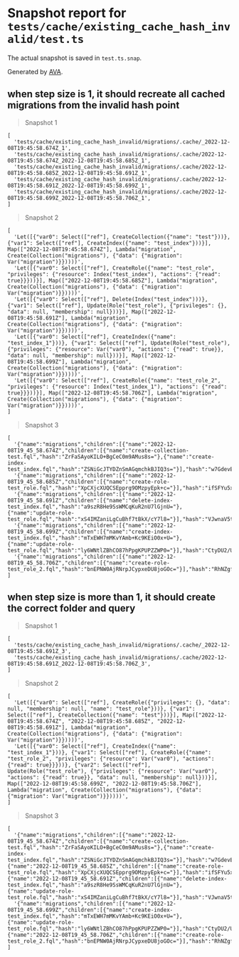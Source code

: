 # Snapshot report for `tests/cache/existing_cache_hash_invalid/test.ts`

The actual snapshot is saved in `test.ts.snap`.

Generated by [AVA](https://avajs.dev).

## when step size is 1, it should recreate all cached migrations from the invalid hash point

> Snapshot 1

    [
      'tests/cache/existing_cache_hash_invalid/migrations/.cache/_2022-12-08T19:45:58.674Z_1',
      'tests/cache/existing_cache_hash_invalid/migrations/.cache/2022-12-08T19:45:58.674Z_2022-12-08T19:45:58.685Z_1',
      'tests/cache/existing_cache_hash_invalid/migrations/.cache/2022-12-08T19:45:58.685Z_2022-12-08T19:45:58.691Z_1',
      'tests/cache/existing_cache_hash_invalid/migrations/.cache/2022-12-08T19:45:58.691Z_2022-12-08T19:45:58.699Z_1',
      'tests/cache/existing_cache_hash_invalid/migrations/.cache/2022-12-08T19:45:58.699Z_2022-12-08T19:45:58.706Z_1',
    ]

> Snapshot 2

    [
      'Let([{"var0": Select(["ref"], CreateCollection({"name": "test"}))}, {"var1": Select(["ref"], CreateIndex({"name": "test_index"}))}], Map(["2022-12-08T19:45:58.674Z"], Lambda("migration", Create(Collection("migrations"), {"data": {"migration": Var("migration")}}))))',
      'Let([{"var0": Select(["ref"], CreateRole({"name": "test_role", "privileges": {"resource": Index("test_index"), "actions": {"read": true}}}))}], Map(["2022-12-08T19:45:58.685Z"], Lambda("migration", Create(Collection("migrations"), {"data": {"migration": Var("migration")}}))))',
      'Let([{"var0": Select(["ref"], Delete(Index("test_index")))}, {"var1": Select(["ref"], Update(Role("test_role"), {"privileges": {}, "data": null, "membership": null}))}], Map(["2022-12-08T19:45:58.691Z"], Lambda("migration", Create(Collection("migrations"), {"data": {"migration": Var("migration")}}))))',
      'Let([{"var0": Select(["ref"], CreateIndex({"name": "test_index_1"}))}, {"var1": Select(["ref"], Update(Role("test_role"), {"privileges": {"resource": Var("var0"), "actions": {"read": true}}, "data": null, "membership": null}))}], Map(["2022-12-08T19:45:58.699Z"], Lambda("migration", Create(Collection("migrations"), {"data": {"migration": Var("migration")}}))))',
      'Let([{"var0": Select(["ref"], CreateRole({"name": "test_role_2", "privileges": {"resource": Index("test_index_1"), "actions": {"read": true}}}))}], Map(["2022-12-08T19:45:58.706Z"], Lambda("migration", Create(Collection("migrations"), {"data": {"migration": Var("migration")}}))))',
    ]

> Snapshot 3

    [
      '{"name":"migrations","children":[{"name":"2022-12-08T19_45_58.674Z","children":[{"name":"create-collection-test.fql","hash":"ZrFaSAyoKILO+BgCeC0m9AMus8s="},{"name":"create-index-test_index.fql","hash":"ZSNiGcJTYDZnSmAGqmchkBJIQ3s="}],"hash":"w7GdevE99qCM69My3RgHsDxfDKc="}],"hash":"5w1MNygBiL6hZ3Av1yDKPmIZjOM="}',
      '{"name":"migrations","children":[{"name":"2022-12-08T19_45_58.685Z","children":[{"name":"create-role-test_role.fql","hash":"XpCXjcXUQCSEpprg9OMzpyEpk+c="}],"hash":"ifSFYu5xUtTpVw8zqt7bqxKphYo="}],"hash":"pKQTkm2HQtgEypmHv8VFD070/Wo="}',
      '{"name":"migrations","children":[{"name":"2022-12-08T19_45_58.691Z","children":[{"name":"delete-index-test_index.fql","hash":"a9szR8He9SsWMCqKuR2nU7lGjnU="},{"name":"update-role-test_role.fql","hash":"xS4IMZaniLgCuBhf7tBkX/cY7l8="}],"hash":"VJwnaV5txaH+MPeTbTEm6HlSa0Q="}],"hash":"C0F6W5RJjEEPZGim5nHfo0Kgx4Y="}',
      '{"name":"migrations","children":[{"name":"2022-12-08T19_45_58.699Z","children":[{"name":"create-index-test_index.fql","hash":"mTxEWH7mMKvYAmb+Kc9KEiO0x+U="},{"name":"update-role-test_role.fql","hash":"ly6WNtlZBhCO87hPpgKPUPZZWP0="}],"hash":"CtyDU2/URTgNb67aiYN9njSvYuw="}],"hash":"meAG1KH/ezg/CgMZRRB8CjJkUIA="}',
      '{"name":"migrations","children":[{"name":"2022-12-08T19_45_58.706Z","children":[{"name":"create-role-test_role_2.fql","hash":"bnEPNW0AjRNrpJCypxeDU8joGOc="}],"hash":"RhNZgfUuGNKzxlM5yVTizRTQnYY="}],"hash":"wWwGth49nUjMoVVtcwgys1UYq6E="}',
    ]

## when step size is more than 1, it should create the correct folder and query

> Snapshot 1

    [
      'tests/cache/existing_cache_hash_invalid/migrations/.cache/_2022-12-08T19:45:58.691Z_3',
      'tests/cache/existing_cache_hash_invalid/migrations/.cache/2022-12-08T19:45:58.691Z_2022-12-08T19:45:58.706Z_3',
    ]

> Snapshot 2

    [
      'Let([{"var0": Select(["ref"], CreateRole({"privileges": {}, "data": null, "membership": null, "name": "test_role"}))}, {"var1": Select(["ref"], CreateCollection({"name": "test"}))}], Map(["2022-12-08T19:45:58.674Z", "2022-12-08T19:45:58.685Z", "2022-12-08T19:45:58.691Z"], Lambda("migration", Create(Collection("migrations"), {"data": {"migration": Var("migration")}}))))',
      'Let([{"var0": Select(["ref"], CreateIndex({"name": "test_index_1"}))}, {"var1": Select(["ref"], CreateRole({"name": "test_role_2", "privileges": {"resource": Var("var0"), "actions": {"read": true}}}))}, {"var2": Select(["ref"], Update(Role("test_role"), {"privileges": {"resource": Var("var0"), "actions": {"read": true}}, "data": null, "membership": null}))}], Map(["2022-12-08T19:45:58.699Z", "2022-12-08T19:45:58.706Z"], Lambda("migration", Create(Collection("migrations"), {"data": {"migration": Var("migration")}}))))',
    ]

> Snapshot 3

    [
      '{"name":"migrations","children":[{"name":"2022-12-08T19_45_58.674Z","children":[{"name":"create-collection-test.fql","hash":"ZrFaSAyoKILO+BgCeC0m9AMus8s="},{"name":"create-index-test_index.fql","hash":"ZSNiGcJTYDZnSmAGqmchkBJIQ3s="}],"hash":"w7GdevE99qCM69My3RgHsDxfDKc="},{"name":"2022-12-08T19_45_58.685Z","children":[{"name":"create-role-test_role.fql","hash":"XpCXjcXUQCSEpprg9OMzpyEpk+c="}],"hash":"ifSFYu5xUtTpVw8zqt7bqxKphYo="},{"name":"2022-12-08T19_45_58.691Z","children":[{"name":"delete-index-test_index.fql","hash":"a9szR8He9SsWMCqKuR2nU7lGjnU="},{"name":"update-role-test_role.fql","hash":"xS4IMZaniLgCuBhf7tBkX/cY7l8="}],"hash":"VJwnaV5txaH+MPeTbTEm6HlSa0Q="}],"hash":"S1Sox+qdPMo0s2HgjXR8gWrwKNY="}',
      '{"name":"migrations","children":[{"name":"2022-12-08T19_45_58.699Z","children":[{"name":"create-index-test_index.fql","hash":"mTxEWH7mMKvYAmb+Kc9KEiO0x+U="},{"name":"update-role-test_role.fql","hash":"ly6WNtlZBhCO87hPpgKPUPZZWP0="}],"hash":"CtyDU2/URTgNb67aiYN9njSvYuw="},{"name":"2022-12-08T19_45_58.706Z","children":[{"name":"create-role-test_role_2.fql","hash":"bnEPNW0AjRNrpJCypxeDU8joGOc="}],"hash":"RhNZgfUuGNKzxlM5yVTizRTQnYY="}],"hash":"3v5WS87sjYOfxcWHB8jMWUwquco="}',
    ]
